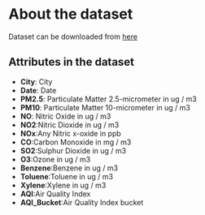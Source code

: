 # About the dataset
Dataset can be downloaded from [here](https://www.kaggle.com/rohanrao/air-quality-data-in-india)

## Attributes in the dataset
- **City**: City
- **Date**: Date
- **PM2.5**: Particulate Matter 2.5-micrometer in ug / m3
- **PM10**: Particulate Matter 10-micrometer in ug / m3
- **NO**: Nitric Oxide in ug / m3
- **NO2**:Nitric Dioxide in ug / m3
- **NOx**:Any Nitric x-oxide in ppb
- **CO**:Carbon Monoxide in mg / m3
- **SO2**:Sulphur Dioxide in ug / m3
- **O3**:Ozone in ug / m3
- **Benzene**:Benzene in ug / m3
- **Toluene**:Toluene in ug / m3
- **Xylene**:Xylene in ug / m3
- **AQI**:Air Quality Index
- **AQI_Bucket**:Air Quality Index bucket




